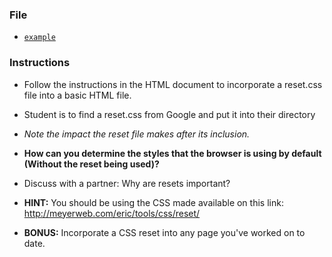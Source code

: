 ### File

* [`example`](Unsolved/example.html)

### Instructions

* Follow the instructions in the HTML document to incorporate a reset.css file into a basic HTML file.

* Student is to find a reset.css from Google and put it into their directory

* _Note the impact the reset file makes after its inclusion._

* **How can you determine the styles that the browser is using by default (Without the reset being used)?**

* Discuss with a partner: Why are resets important? 

* **HINT:** You should be using the CSS made available on this link: <http://meyerweb.com/eric/tools/css/reset/>

* **BONUS:** Incorporate a CSS reset into any page you've worked on to date.